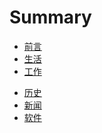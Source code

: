 # Summary

* [前言](README.md)
* [生活](page/self/self.md)
* [工作](page/work/work.md)
<!--* [学习](page/learn/learn.md)-->
* [历史](page/history/history.md)
* [新闻](page/news/news.md)
* [软件](page/soft/soft.md)
<!--* [随笔](page/myself/myself.md)-->
<!--* [软件使用经验](page/use-soft/use-soft.md)-->
<!--* [济南楼市统计](page/house/house-info.md)-->
<!--* [javaScript](page/javaScript/js.md)-->
<!--* [Vue](page/vue/vue.md)-->
<!--* [Nginx](page/nginx/nginx.md)-->
<!--* [Java](page/java/java.md)-->
<!--* [小程序](page/min/min.md)-->
